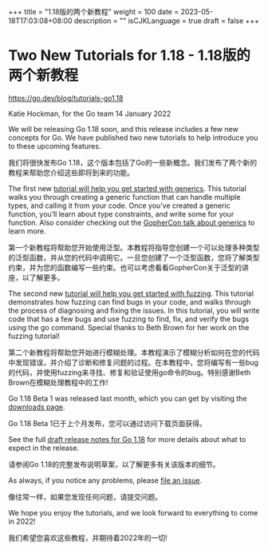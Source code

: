 +++
title = "1.18版的两个新教程"
weight = 100
date = 2023-05-18T17:03:08+08:00
description = ""
isCJKLanguage = true
draft = false
+++

# Two New Tutorials for 1.18 - 1.18版的两个新教程

https://go.dev/blog/tutorials-go1.18

Katie Hockman, for the Go team
14 January 2022

We will be releasing Go 1.18 soon, and this release includes a few new concepts for Go. We have published two new tutorials to help introduce you to these upcoming features.

我们将很快发布Go 1.18，这个版本包括了Go的一些新概念。我们发布了两个新的教程来帮助您介绍这些即将到来的功能。

The first new [tutorial will help you get started with generics](https://go.dev/doc/tutorial/generics). This tutorial walks you through creating a generic function that can handle multiple types, and calling it from your code. Once you’ve created a generic function, you’ll learn about type constraints, and write some for your function. Also consider checking out the [GopherCon talk about generics](https://www.youtube.com/watch?v=35eIxI_n5ZM&t=1755s) to learn more.

第一个新教程将帮助您开始使用泛型。本教程将指导您创建一个可以处理多种类型的泛型函数，并从您的代码中调用它。一旦您创建了一个泛型函数，您将了解类型约束，并为您的函数编写一些约束。也可以考虑看看GopherCon关于泛型的讲座，以了解更多。

The second new [tutorial will help you get started with fuzzing](https://go.dev/doc/tutorial/fuzz). This tutorial demonstrates how fuzzing can find bugs in your code, and walks through the process of diagnosing and fixing the issues. In this tutorial, you will write code that has a few bugs and use fuzzing to find, fix, and verify the bugs using the go command. Special thanks to Beth Brown for her work on the fuzzing tutorial!

第二个新教程将帮助您开始进行模糊处理。本教程演示了模糊分析如何在您的代码中发现错误，并介绍了诊断和修复问题的过程。在本教程中，您将编写有一些bug的代码，并使用fuzzing来寻找、修复和验证使用go命令的bug。特别感谢Beth Brown在模糊处理教程中的工作!

Go 1.18 Beta 1 was released last month, which you can get by visiting the [downloads page](https://go.dev/dl/#go1.18beta1).

Go 1.18 Beta 1已于上个月发布，您可以通过访问下载页面获得。

See the full [draft release notes for Go 1.18](https://tip.golang.org/doc/go1.18) for more details about what to expect in the release.

请参阅Go 1.18的完整发布说明草案，以了解更多有关该版本的细节。

As always, if you notice any problems, please [file an issue](https://go.dev/issue/new).

像往常一样，如果您发现任何问题，请提交问题。

We hope you enjoy the tutorials, and we look forward to everything to come in 2022!

我们希望您喜欢这些教程，并期待着2022年的一切!
